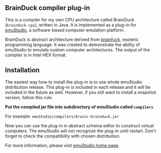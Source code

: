BrainDuck compiler plug-in
---------------------------

This is a compiler for my own CPU architecture called BrainDuck (`brainduck-cpu`),
written in Java. It is implemented as a plug-in for [emuStudio](http://net.emustudio.sf.net), a software-based
computer emulation platform.

BrainDuck is abstract architecture derived from [brainfuck](http://en.wikipedia.org/wiki/Brainfuck), esoteric
programming language. It was created to demonstrate the ability of emuStudio to emulate custom computer architectures.
The output of the compiler is in Intel HEX format.

Installation
------------

The easiest way how to install the plug-in is to use whole emuStudio distribution release. This plug-in is
included in each release and it will be included in the future as well. However, if you still want to install
a snapshot version, follow this rule: 

**Put the compiled jar file into subdirectory of emuStudio called `compilers`**.

For example: `emuStudio/compilers/brainc-brainduck.jar`

Now you can use the plug-in in abstract schema editor to construct virtual computers. The emuStudio
will not recognize the plug-in until restart. Don't forget to check the compatibility with chosen
distribution.

For more information, please visit [emuStudio home page](http://net.emustudio.sourceforge.net/downloads.html).
